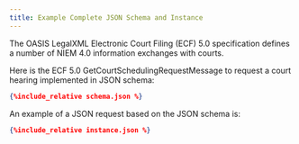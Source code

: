```yaml
---
title: Example Complete JSON Schema and Instance 
---
```

The OASIS LegalXML Electronic Court Filing (ECF) 5.0 specification defines a number of NIEM 4.0 information
exchanges with courts.

Here is the ECF 5.0 GetCourtSchedulingRequestMessage to request a court hearing implemented in JSON schema:

```json
{%include_relative schema.json %}
```

An example of a JSON request based on the JSON schema is:

```json
{%include_relative instance.json %}
```
